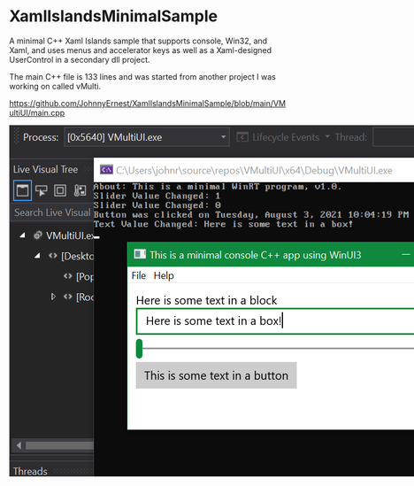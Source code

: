 # XamlIslandsMinimalSample
A minimal C++ Xaml Islands sample that supports console, Win32, and Xaml, and uses menus and accelerator keys as well as a Xaml-designed UserControl in a secondary dll project. 

The main C++ file is 133 lines and was started from another project I was working on called vMulti.

https://github.com/JohnnyErnest/XamlIslandsMinimalSample/blob/main/VMultiUI/main.cpp

<img src="https://raw.githubusercontent.com/JohnnyErnest/XamlIslandsMinimalSample/main/CppMinimalProject.png" alt="Screenshot" style="max-width:1000px" /> 
